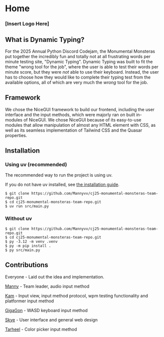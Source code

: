 # Home

### \[Insert Logo Here\]

## What is Dynamic Typing?

For the 2025 Annual Python Discord Codejam, the Monumental Monsteras put together the incredibly fun and totally not at all frustrating words per minute testing site, "Dynamic Typing". Dynamic Typing was built to fit the theme "wrong tool for the job", where the user is able to test their words per minute score, but they were *not* able to use their keyboard. Instead, the user has to choose how they would like to complete their typing test from the available options, all of which are very much the *wrong* tool for the job.

## Framework
We chose the NiceGUI framework to build our frontend, including the user interface and the input methods, which were majorly ran on built in-modules of NiceGUI. We chose NiceGUI because of its easy-to-use modules that allow manipulation of almost any HTML element with CSS, as well as its seamless implementation of Tailwind CSS and the Quasar properties.

## Installation
### Using uv (recommended)
The recommended way to run the project is using uv.

If you do not have uv installed, see [the installation guide](https://docs.astral.sh/uv/getting-started/installation/).

```
$ git clone https://github.com/Mannyvv/cj25-monumental-monsteras-team-repo.git
$ cd cj25-monumental-monsteras-team-repo.git
$ uv run src/main.py
```

### Without uv
```
$ git clone https://github.com/Mannyvv/cj25-monumental-monsteras-team-repo.git
$ cd cj25-monumental-monsteras-team-repo.git
$ py -3.12 -m venv .venv
$ py -m pip install .
$ py src/main.py
```

## Contributions
Everyone - Laid out the idea and implementation.

[Manny](https://github.com/Mannyvv) - Team leader, audio input method

[Kam](https://github.com/afx8732) - Input view, input method protocol, wpm testing functionality and platformer input method

[GigaGon](https://github.com/MeGaGiGaGon) - WASD keyboard input method

[Skye](https://github.com/enskyeing) - User interface and general web design

[Tarheel](https://github.com/jks85) - Color picker input method





